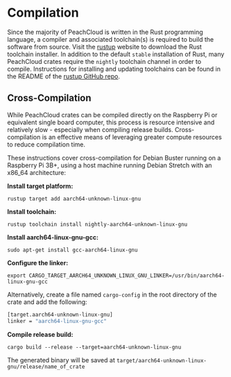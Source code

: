 # Compilation

Since the majority of PeachCloud is written in the Rust programming language, a compiler and associated toolchain(s) is required to build the software from source. Visit the [rustup](https://rustup.rs/) website to download the Rust toolchain installer. In addition to the default `stable` installation of Rust, many PeachCloud crates require the `nightly` toolchain channel in order to compile. Instructions for installing and updating toolchains can be found in the README of the [rustup GitHub repo](https://github.com/rust-lang/rustup).

## Cross-Compilation

While PeachCloud crates can be compiled directly on the Raspberry Pi or equivalent single board computer, this process is resource intensive and relatively slow - especially when compiling release builds. Cross-compilation is an effective means of leveraging greater compute resources to reduce compilation time.

These instructions cover cross-compilation for Debian Buster running on a Raspberry Pi 3B+, using a host machine running Debian Stretch with an x86_64 architecture:

**Install target platform:**

`rustup target add aarch64-unknown-linux-gnu`

**Install toolchain:**

`rustup toolchain install nightly-aarch64-unknown-linux-gnu`

**Install aarch64-linux-gnu-gcc:**

`sudo apt-get install gcc-aarch64-linux-gnu`

**Configure the linker:**

`export CARGO_TARGET_AARCH64_UNKNOWN_LINUX_GNU_LINKER=/usr/bin/aarch64-linux-gnu-gcc`

Alternatively, create a file named `cargo-config` in the root directory of the crate and add the following:

```bash
[target.aarch64-unknown-linux-gnu]
linker = "aarch64-linux-gnu-gcc"
```

**Compile release build:**

`cargo build --release --target=aarch64-unknown-linux-gnu`

The generated binary will be saved at `target/aarch64-unknown-linux-gnu/release/name_of_crate`
